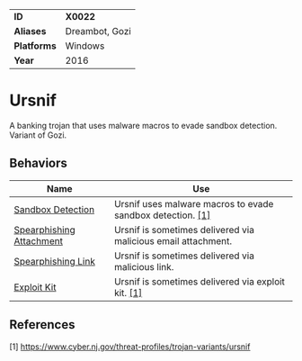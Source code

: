 |||
|---------|------------------------|
|**ID**|**X0022**|
|**Aliases**|Dreambot, Gozi|
|**Platforms**|Windows|
|**Year**| 2016 |


Ursnif
======
A banking trojan that uses malware macros to evade sandbox detection. Variant of Gozi.

Behaviors
---------
|Name|Use|
|---------------------|-------------------------------------------------------|
|[Sandbox Detection](https://github.com/MAECProject/malware-behaviors/blob/master/anti-behavioral-analysis/detect-sandbox.md) | Ursnif uses malware macros to evade sandbox detection. [[1]](#1)|
|[Spearphishing Attachment](https://github.com/MBCProject/mbc-markdown/blob/master/initial-access/spearphishing-attachment.md) | Ursnif is sometimes delivered via malicious email attachment.
|[Spearphishing Link](https://github.com/MBCProject/mbc-markdown/blob/master/initial-access/spearphishing-link.md) | Ursnif is sometimes delivered via malicious link.|
|[Exploit Kit](https://github.com/MBCProject/mbc-markdown/blob/master/initial-access/exploit-kit.md) | Ursnif is sometimes delivered via exploit kit. [[1]](#1)|

References
----------
<a name="1">[1]</a> https://www.cyber.nj.gov/threat-profiles/trojan-variants/ursnif 
 